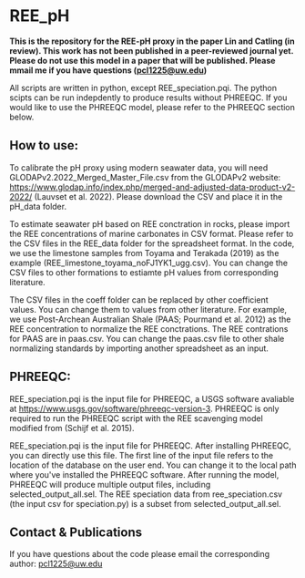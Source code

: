 # REE_pH

**This is the repository for the REE-pH proxy in the paper Lin and Catling (in review). This work has not been published in a peer-reviewed journal yet. Please do not use this model in a paper that will be published. Please mmail me if you have questions (pcl1225@uw.edu)**

All scripts are written in python, except REE_speciation.pqi. The python scipts can be run indepdently to produce results without PHREEQC. If you would like to use the PHREEQC model, please refer to the PHREEQC section below.

## How to use: 
To calibrate the pH proxy using modern seawater data, you will need GLODAPv2.2022_Merged_Master_File.csv from the GLODAPv2 website: https://www.glodap.info/index.php/merged-and-adjusted-data-product-v2-2022/ (Lauvset et al. 2022). Please download the CSV and place it in the pH_data folder.

To estimate seawater pH based on REE conctration in rocks, please import the REE concentrations of marine carbonates in CSV format. Please refer to the CSV files in the REE_data folder for the spreadsheet format. In the code, we use the limestone samples from Toyama and Terakada (2019) as the example (REE_limestone_toyama_noFJ1YK1_ugg.csv). You can change the CSV files to other formations to estiamte pH values from corresponding literature. 

The CSV files in the coeff folder can be replaced by other coefficient values. You can change them to values from other literature. For example, we use Post-Archean Australian Shale (PAAS; Pourmand et al. 2012) as the REE concentration to normalize the REE conctrations. The REE contrations for PAAS are in paas.csv. You can change the paas.csv file to other shale normalizing standards by importing another spreadsheet as an input.

## PHREEQC:

REE_speciation.pqi is the input file for PHREEQC, a USGS software avaliable at https://www.usgs.gov/software/phreeqc-version-3. PHREEQC is only required to run the PHREEQC script with the REE scavenging model modified from (Schijf et al. 2015).

REE_speciation.pqi is the input file for PHREEQC. After installing PHREEQC, you can directly use this file. The first line of the input file refers to the location of the database on the user end. You can change it to the local path where you've installed the PHREEQC software. After running the model, PHREEQC will produce multiple output files, including selected_output_all.sel. The REE speciation data from ree_speciation.csv (the input csv for speciation.py) is a subset from selected_output_all.sel.


## Contact & Publications
If you have questions about the code please email the corresponding author: pcl1225@uw.edu





